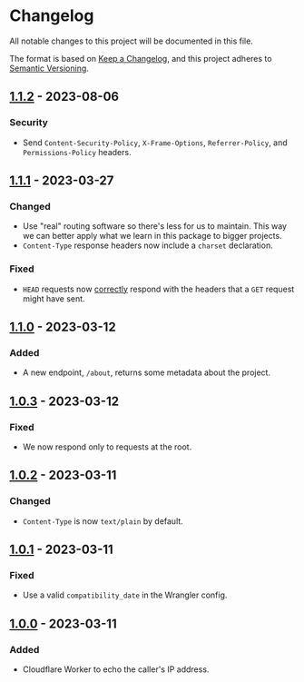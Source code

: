 # Changelog

All notable changes to this project will be documented in this file.

The format is based on [Keep a Changelog](https://keepachangelog.com/en/1.0.0/),
and this project adheres to [Semantic Versioning](https://semver.org/spec/v2.0.0.html).

## [1.1.2] - 2023-08-06

### Security

- Send `Content-Security-Policy`, `X-Frame-Options`, `Referrer-Policy`, and `Permissions-Policy` headers.

## [1.1.1] - 2023-03-27

### Changed

- Use "real" routing software so there's less for us to maintain. This way we can better apply what we learn in this package to bigger projects.
- `Content-Type` response headers now include a `charset` declaration.

### Fixed

- `HEAD` requests now [correctly](https://developer.mozilla.org/en-US/docs/web/http/methods/head) respond with the headers that a `GET` request might have sent.

## [1.1.0] - 2023-03-12

### Added

- A new endpoint, `/about`, returns some metadata about the project.

## [1.0.3] - 2023-03-12

### Fixed

- We now respond only to requests at the root.

## [1.0.2] - 2023-03-11

### Changed

- `Content-Type` is now `text/plain` by default.

## [1.0.1] - 2023-03-11

### Fixed

- Use a valid `compatibility_date` in the Wrangler config.

## [1.0.0] - 2023-03-11

### Added

- Cloudflare Worker to echo the caller's IP address.

[1.1.2]: https://github.com/AverageHelper/ip-echo-cloudflare/compare/v1.1.1...v1.1.2
[1.1.1]: https://github.com/AverageHelper/ip-echo-cloudflare/compare/v1.1.0...v1.1.1
[1.1.0]: https://github.com/AverageHelper/ip-echo-cloudflare/compare/v1.0.3...v1.1.0
[1.0.3]: https://github.com/AverageHelper/ip-echo-cloudflare/compare/v1.0.2...v1.0.3
[1.0.2]: https://github.com/AverageHelper/ip-echo-cloudflare/compare/v1.0.1...v1.0.2
[1.0.1]: https://github.com/AverageHelper/ip-echo-cloudflare/compare/v1.0.0...v1.0.1
[1.0.0]: https://github.com/AverageHelper/ip-echo-cloudflare/releases/tag/v1.0.0
